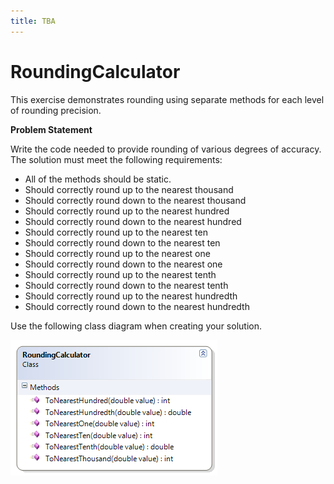 ```yaml
---
title: TBA
---
```

# RoundingCalculator

This exercise demonstrates rounding using separate methods for each level of rounding precision.

**Problem Statement**

Write the code needed to provide rounding of various degrees of accuracy. The solution must meet the following requirements:

* All of the methods should be static.
* Should correctly round up to the nearest thousand
* Should correctly round down to the nearest thousand
* Should correctly round up to the nearest hundred
* Should correctly round down to the nearest hundred
* Should correctly round up to the nearest ten
* Should correctly round down to the nearest ten
* Should correctly round up to the nearest one
* Should correctly round down to the nearest one
* Should correctly round up to the nearest tenth
* Should correctly round down to the nearest tenth
* Should correctly round up to the nearest hundredth
* Should correctly round down to the nearest hundredth

Use the following class diagram when creating your solution.

![RoundingCalculator Class Diagram](./E-RoundingCalculator.png)
